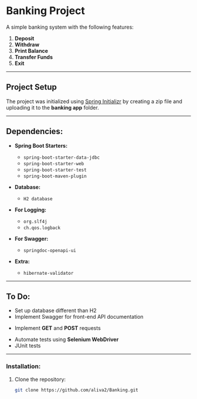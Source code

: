 # **Banking Project**

A simple banking system with the following features:

1. **Deposit**
2. **Withdraw**
3. **Print Balance**
4. **Transfer Funds**
5. **Exit**

---

## **Project Setup**

The project was initialized using [Spring Initializr](https://start.spring.io) by creating a zip file and uploading it to the **banking app** folder.

---

## **Dependencies:**

- **Spring Boot Starters:**
  - `spring-boot-starter-data-jdbc`
  - `spring-boot-starter-web`
  - `spring-boot-starter-test`
  - `spring-boot-maven-plugin`

- **Database:**
  - `H2 database`

- **For Logging:**
  - `org.slf4j`
  - `ch.qos.logback`
 
- **For Swagger:**
  - `springdoc-openapi-ui`

- **Extra:**
  - `hibernate-validator`

---

## **To Do:**

- Set up database different than H2
- Implement Swagger for front-end API documentation
+ Implement **GET** and **POST** requests
- Automate tests using **Selenium WebDriver**
- JUnit tests

---

### **Installation:**

1. Clone the repository:
   ```bash
   git clone https://github.com/aliva2/Banking.git
